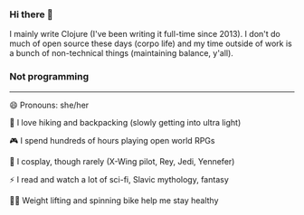 ### Hi there 👋

I mainly write Clojure (I've been writing it full-time since 2013). I don't do much of open source these days (corpo life) and my time outside of work is a bunch of non-technical things (maintaining balance, y'all).

### Not programming
------------------
😄 Pronouns: she/her

🥾 I love hiking and backpacking (slowly getting into ultra light)

🎮 I spend hundreds of hours playing open world RPGs

🧵 I cosplay, though rarely (X-Wing pilot, Rey, Jedi, Yennefer)

⚡ I read and watch a lot of sci-fi, Slavic mythology, fantasy

🏋️‍♀️ Weight lifting and spinning bike help me stay healthy

<!--
**annapawlicka/annapawlicka** is a ✨ _special_ ✨ repository because its `README.md` (this file) appears on your GitHub profile.

-->

